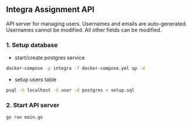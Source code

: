 ## Integra Assignment API
API server for managing users. Usernames and emails are auto-generated. Usernames cannot be modified. All other fields can be modified.

### 1. Setup database
- start/create postgres service
```bash
docker-compose -p integra -f docker-compose.yml up -d
```

- setup users table
```bash
psql -h localhost -U user -d postgres < setup.sql
```

### 2. Start API server
```bash
go run main.go
```
